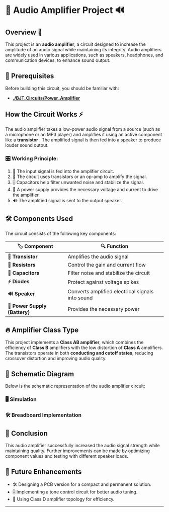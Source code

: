# 🎵 Audio Amplifier Project 🔊

## Overview 🚀
This project is an **audio amplifier**, a circuit designed to increase the amplitude of an audio signal while maintaining its integrity. Audio amplifiers are widely used in various applications, such as speakers, headphones, and communication devices, to enhance sound output.

## 📌 Prerequisites

Before building this circuit, you should be familiar with:
- **[./BJT_Circuits/Power_Amplifier](./BJT_Circuits/Power_Amplifier)**

## How the Circuit Works ⚡
The audio amplifier takes a low-power audio signal from a source (such as a microphone or an MP3 player) and amplifies it using an active component like a **transistor** . The amplified signal is then fed into a speaker to produce louder sound output.

### 🎛️ Working Principle:
1. 🎤 The input signal is fed into the amplifier circuit.
2. 📢 The circuit uses transistors or an op-amp to amplify the signal.
3. 🎚️ Capacitors help filter unwanted noise and stabilize the signal.
4. 🔋 A power supply provides the necessary voltage and current to drive the amplifier.
5. 🔊 The amplified signal is sent to the output speaker.

## 🛠 Components Used
The circuit consists of the following key components:

| 🏷️ Component | 🔍 Function |
|------------------|----------|
| **🔼  Transistor** | Amplifies the audio signal |
| **📏 Resistors** | Control the gain and current flow |
| **🔵 Capacitors** | Filter noise and stabilize the circuit |
| **⚡ Diodes** | Protect against voltage spikes |
| **🔊 Speaker** | Converts amplified electrical signals into sound |
| **🔋 Power Supply (Battery)** | Provides the necessary power |

## 🔥 Amplifier Class Type
This project implements a **Class AB amplifier**, which combines the efficiency of **Class B** amplifiers with the low distortion of **Class A** amplifiers. The transistors operate in both **conducting and cutoff states**, reducing crossover distortion and improving audio quality.

## 📜 Schematic Diagram
Below is the schematic representation of the audio amplifier circuit:


### **🖥️ Simulation**


### **🛠 Breadboard Implementation**


## 🎯 Conclusion
This audio amplifier successfully increased the audio signal strength while maintaining quality. Further improvements can be made by optimizing component values and testing with different speaker loads.

## 🚀 Future Enhancements
- 🛠 Designing a PCB version for a compact and permanent solution.
- 🎚️ Implementing a tone control circuit for better audio tuning.
- 🔋 Using Class D amplifier topology for efficiency.

---
